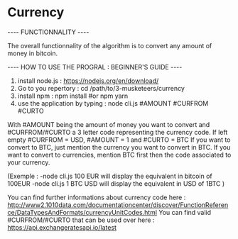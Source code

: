 # Currency 
----  FUNCTIONNALITY ----

The overall functionnality of the algorithm is to convert any amount of money in bitcoin.

----  HOW TO USE THE PROGRAL : BEGINNER'S GUIDE ----

1) install node.js : https://nodejs.org/en/download/
2) Go to you repertory : cd /path/to/3-musketeers/currency
3) install npm  : npm install #or npm yarn
4) use the application by typing : node cli.js #AMOUNT #CURFROM #CURTO

With #AMOUNT being the amount of money you want to convert and #CURFROM/#CURTO a 3 letter code representing the currency code.
If left empty #CURFROM = USD, #AMOUNT = 1 and #CURTO = BTC
If you want to convert to BTC, just mention the currency you want to convert in BTC.
If you want to convert to currencies, mention BTC first then the code associated to your currency.

(Exemple : -node cli.js 100 EUR will display the equivalent in bitcoin of 100EUR
		   -node cli.js 1 BTC USD will display the equivalent in USD of 1BTC )

You can find further informations about currency code here : http://www2.1010data.com/documentationcenter/discover/FunctionReference/DataTypesAndFormats/currencyUnitCodes.html
You can find valid #CURFROM/#CURTO that can be used over here : https://api.exchangeratesapi.io/latest

